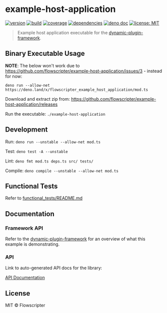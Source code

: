 # example-host-application

[![version](https://img.shields.io/github/v/release/flowscripter/example-host-application?sort=semver)](https://github.com/flowscripter/example-host-application/releases)
[![build](https://img.shields.io/github/actions/workflow/status/flowscripter/example-host-application/release-deno-executable.yml)](https://github.com/flowscripter/example-host-application/actions/workflows/release-deno-executable.yml)
[![coverage](https://codecov.io/gh/flowscripter/example-host-application/branch/main/graph/badge.svg?token=EMFT2938ZF)](https://codecov.io/gh/flowscripter/example-host-application)
[![dependencies](https://img.shields.io/endpoint?url=https%3A%2F%2Fdeno-visualizer.danopia.net%2Fshields%2Fupdates%2Fhttps%2Fraw.githubusercontent.com%2Fflowscripter%2Fexample-host-application%2Fmain%2Fmod.ts)](https://github.com/flowscripter/example-host-application/blob/main/deps.ts)
[![deno doc](https://doc.deno.land/badge.svg)](https://doc.deno.land/https/raw.githubusercontent.com/flowscripter/example-host-application/main/mod.ts)
[![license: MIT](https://img.shields.io/github/license/flowscripter/example-host-application)](https://github.com/flowscripter/example-host-application/blob/main/LICENSE)

> Example host application executable for the
> [dynamic-plugin-framework](https://github.com/flowscripter/dynamic-plugin-framework).

## Binary Executable Usage

**NOTE**: The below won't work due to
https://github.com/flowscripter/example-host-application/issues/3 - instead for
now:

    deno run --allow-net https://deno.land/x/flowscripter_example_host_application/mod.ts

Download and extract zip from:
https://github.com/flowscripter/example-host-application/releases

Run the executable: `./example-host-application`

## Development

Run: `deno run --unstable --allow-net mod.ts`

Test: `deno test -A --unstable`

Lint: `deno fmt mod.ts deps.ts src/ tests/`

Compile: `deno compile --unstable --allow-net mod.ts`

## Functional Tests

Refer to [functional_tests/README.md](functional_tests/README.md)

## Documentation

### Framework API

Refer to the
[dynamic-plugin-framework](https://github.com/flowscripter/dynamic-plugin-framework)
for an overview of what this example is demonstrating.

### API

Link to auto-generated API docs for the library:

[API Documentation](https://doc.deno.land/https/raw.githubusercontent.com/flowscripter/example-host-application/main/mod.ts)

## License

MIT © Flowscripter
